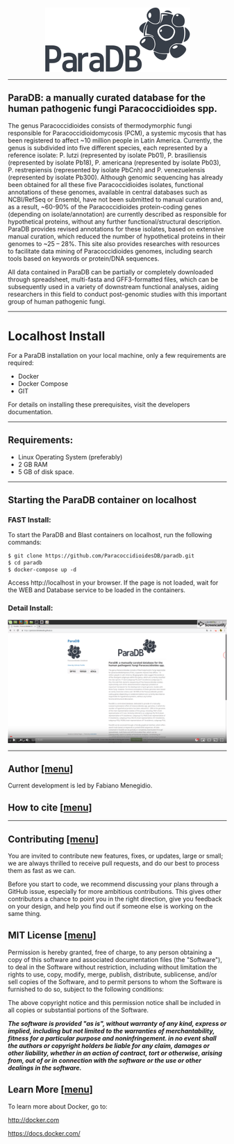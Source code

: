 <p align="center"><img src="https://raw.githubusercontent.com/ParacoccidioidesDB/paracoccidioidesdb.github.io/master/images/paradb_logo.png"></p>

---

## ParaDB: a manually curated database for the human pathogenic fungi Paracoccidioides spp.

The genus Paracoccidioides consists of thermodymorphic fungi responsible for Paracoccidioidomycosis (PCM), a systemic mycosis that has been registered to affect ~10 million people in Latin America. Currently, the genus is subdivided into five different species, each represented by a reference isolate: P. lutzi (represented by isolate Pb01), P. brasiliensis (represented by isolate Pb18), P. americana (represented by isolate Pb03), P. restrepiensis (represented by isolate PbCnh) and P. venezuelensis (represented by isolate Pb300). Although genomic sequencing has already been obtained for all these five Paracoccidioides isolates, functional annotations of these genomes, available in central databases such as NCBI/RefSeq or Ensembl, have not been submitted to manual curation and, as a result, ~60-90% of the Paracoccidioides protein-coding genes (depending on isolate/annotation) are currently described as responsible for hypothetical proteins, without any further functional/structural description. ParaDB provides revised annotations for these isolates, based on extensive manual curation, which reduced the number of hypothetical proteins in their genomes to ~25 – 28%. This site also provides researches with resources to facilitate data mining of Paracoccidioides genomes, including search tools based on keywords or protein/DNA sequences.

All data contained in ParaDB can be partially or completely downloaded through spreadsheet, multi-fasta and GFF3-formatted files, which can be subsequently used in a variety of downstream functional analyses, aiding researchers in this field to conduct post-genomic studies with this important group of human pathogenic fungi.

---

# Localhost Install

For a ParaDB installation on your local machine, only a few requirements are required:

- Docker
- Docker Compose
- GIT

For details on installing these prerequisites, visit the developers documentation.

---

## Requirements:

- Linux Operating System (preferably)
- 2 GB RAM
- 5 GB of disk space.

---

## Starting the ParaDB container on localhost

### FAST Install:

To start the ParaDB and Blast containers on localhost, run the following commands:

```
$ git clone https://github.com/ParacoccidioidesDB/paradb.git
$ cd paradb
$ docker-compose up -d
```

Access http://localhost in your browser. If the page is not loaded, wait for the WEB and Database service to be loaded in the containers.

### Detail Install:


[![Watch the video](https://raw.githubusercontent.com/ParacoccidioidesDB/paracoccidioidesdb.github.io/master/images/Screenshot%20from%202019-05-28%2016-05-36.png)](https://youtu.be/xfxOfKqS-xU)

---------------------------------------------------------------------------------------------------------------------------------------------------------------------------------------

## Author <a name="Author" /> [[menu]](#menu)

Current development is led by Fabiano Menegidio.

## How to cite <a name="Cite" /> [[menu]](#menu)

---------------------------------------------------------------------------------------------------------------------------------------------------------------------------------------

## Contributing <a name="Contributing" /> [[menu]](#menu)

You are invited to contribute new features, fixes, or updates, large or small; we are always thrilled to receive pull requests, and do our best to process them as fast as we can.

Before you start to code, we recommend discussing your plans through a GitHub issue, especially for more ambitious contributions. This gives other contributors a chance to point you in the right direction, give you feedback on your design, and help you find out if someone else is working on the same thing.

## MIT License <a name="MIT" /> [[menu]](#menu)

Permission is hereby granted, free of charge, to any person obtaining a copy of this software and associated documentation files (the "Software"), to deal in the Software without restriction, including without limitation the rights to use, copy, modify, merge, publish, distribute, sublicense, and/or sell copies of the Software, and to permit persons to whom the Software is furnished to do so, subject to the following conditions:

The above copyright notice and this permission notice shall be included in all copies or substantial portions of the Software.

***The software is provided "as is", without warranty of any kind, express or implied, including but not limited to the warranties of merchantability, fitness for a particular purpose and noninfringement. in no event shall the authors or copyright holders be liable for any claim, damages or other liability, whether in an action of contract, tort or otherwise, arising from, out of or in connection with the software or the use or other dealings in the software.***


## Learn More <a name="Learn-More" /> [[menu]](#menu)

To learn more about Docker, go to:

http://docker.com

https://docs.docker.com/
